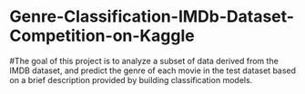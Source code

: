 # Genre-Classification-IMDb-Dataset-Competition-on-Kaggle
#The goal of this project is to analyze a subset of data derived from the IMDB dataset, and predict the genre of each movie in the test dataset based on a brief description provided by building classification models.
